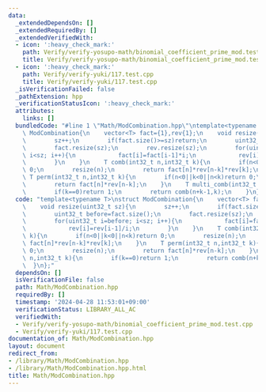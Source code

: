 ```yaml
---
data:
  _extendedDependsOn: []
  _extendedRequiredBy: []
  _extendedVerifiedWith:
  - icon: ':heavy_check_mark:'
    path: Verify/verify-yosupo-math/binomial_coefficient_prime_mod.test.cpp
    title: Verify/verify-yosupo-math/binomial_coefficient_prime_mod.test.cpp
  - icon: ':heavy_check_mark:'
    path: Verify/verify-yuki/117.test.cpp
    title: Verify/verify-yuki/117.test.cpp
  _isVerificationFailed: false
  _pathExtension: hpp
  _verificationStatusIcon: ':heavy_check_mark:'
  attributes:
    links: []
  bundledCode: "#line 1 \"Math/ModCombination.hpp\"\ntemplate<typename T>\nstruct\
    \ ModCombination{\n    vector<T> fact={1},rev{1};\n    void resize(uint32_t sz){\n\
    \        sz++;\n        if(fact.size()>=sz)return;\n        uint32_t before=fact.size();\n\
    \        fact.resize(sz);\n        rev.resize(sz);\n        for(uint32_t i=before;\
    \ i<sz; i++){\n            fact[i]=fact[i-1]*i;\n            rev[i]=rev[i-1]/i;\n\
    \        }\n    }\n    T comb(int32_t n,int32_t k){\n        if(n<0||k<0||n<k)return\
    \ 0;\n        resize(n);\n        return fact[n]*rev[n-k]*rev[k];\n    }\n   \
    \ T perm(int32_t n,int32_t k){\n        if(n<0||k<0||n<k)return 0;\n        resize(n);\n\
    \        return fact[n]*rev[n-k];\n    }\n    T multi_comb(int32_t n,int32_t k){\n\
    \        if(k==0)return 1;\n        return comb(n+k-1,k);\n    }\n};\n"
  code: "template<typename T>\nstruct ModCombination{\n    vector<T> fact={1},rev{1};\n\
    \    void resize(uint32_t sz){\n        sz++;\n        if(fact.size()>=sz)return;\n\
    \        uint32_t before=fact.size();\n        fact.resize(sz);\n        rev.resize(sz);\n\
    \        for(uint32_t i=before; i<sz; i++){\n            fact[i]=fact[i-1]*i;\n\
    \            rev[i]=rev[i-1]/i;\n        }\n    }\n    T comb(int32_t n,int32_t\
    \ k){\n        if(n<0||k<0||n<k)return 0;\n        resize(n);\n        return\
    \ fact[n]*rev[n-k]*rev[k];\n    }\n    T perm(int32_t n,int32_t k){\n        if(n<0||k<0||n<k)return\
    \ 0;\n        resize(n);\n        return fact[n]*rev[n-k];\n    }\n    T multi_comb(int32_t\
    \ n,int32_t k){\n        if(k==0)return 1;\n        return comb(n+k-1,k);\n  \
    \  }\n};"
  dependsOn: []
  isVerificationFile: false
  path: Math/ModCombination.hpp
  requiredBy: []
  timestamp: '2024-04-28 11:53:01+09:00'
  verificationStatus: LIBRARY_ALL_AC
  verifiedWith:
  - Verify/verify-yosupo-math/binomial_coefficient_prime_mod.test.cpp
  - Verify/verify-yuki/117.test.cpp
documentation_of: Math/ModCombination.hpp
layout: document
redirect_from:
- /library/Math/ModCombination.hpp
- /library/Math/ModCombination.hpp.html
title: Math/ModCombination.hpp
---
```

